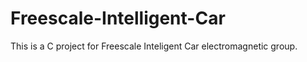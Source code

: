 # Freescale-Intelligent-Car
This is a C project for Freescale Inteligent Car electromagnetic group.

